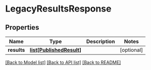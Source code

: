 # LegacyResultsResponse

## Properties
Name | Type | Description | Notes
------------ | ------------- | ------------- | -------------
**results** | [**list[PublishedResult]**](PublishedResult.md) |  | [optional]

[[Back to Model list]](../README.md#documentation-for-models) [[Back to API list]](../README.md#documentation-for-api-endpoints) [[Back to README]](../README.md)
